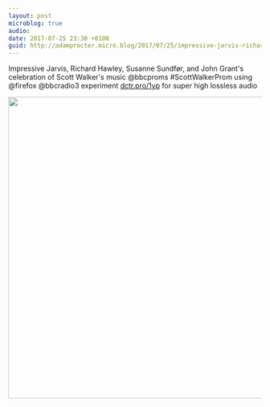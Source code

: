 ```yaml
---
layout: post
microblog: true
audio: 
date: 2017-07-25 23:30 +0100
guid: http://adamprocter.micro.blog/2017/07/25/impressive-jarvis-richard.html
---
```

Impressive Jarvis, Richard Hawley, Susanne Sundfør, and John Grant's celebration of Scott Walker's music @bbcproms #ScottWalkerProm  using @firefox @bbcradio3 experiment [dctr.pro/1yp](http://dctr.pro/1yp) for super high lossless audio

<img src="http://discursive.adamprocter.co.uk/uploads/2017/73f2d68fb1.jpg" width="600" height="600" />
